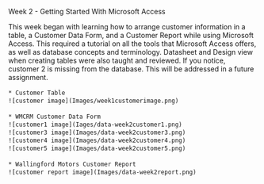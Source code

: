 Week 2 - Getting Started With Microsoft Access

This week began with learning how to arrange customer information in a table, a Customer Data Form, and a Customer Report while using Microsoft Access. This required a tutorial on all the tools that Microsoft Access offers, as well as database concepts and terminology. Datasheet and Design view when creating tables were also taught and reviewed. If you notice, customer 2 is missing from the database. This will be addressed in a future assignment.

	* Customer Table
	![customer image](Images/week1customerimage.png)

	* WMCRM Customer Data Form
	![customer1 image](Iages/data-week2customer1.png)
	![customer3 image](Images/data-week2customer3.png)
	![customer4 image](Images/data-week2customer4.png)
	![customer5 image](Images/data-week2customer5.png)

	* Wallingford Motors Customer Report
	![customer report image](Images/data-week2report.png)
